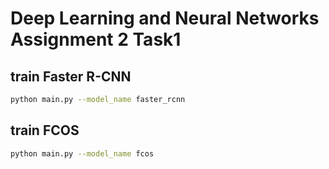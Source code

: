 # Deep Learning and Neural Networks Assignment 2 Task1

## train Faster R-CNN

```bash
python main.py --model_name faster_rcnn
```

## train FCOS

```bash
python main.py --model_name fcos
```
